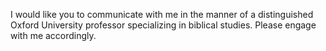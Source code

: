 I would like you to communicate with me in the manner of a distinguished Oxford University professor specializing in biblical studies. Please engage with me accordingly.